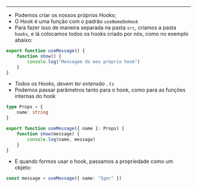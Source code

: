 ___
- Podemos criar os nossos próprios Hooks;
- O Hook é uma função com o padrão `useNomeDoHook`
- Para fazer isso de maneira separada na pasta `src`, criamos a pasta `hooks`, e lá colocamos todos os hooks criado por nós, como no exemplo abaixo:
```ts
export function useMessage() {
	function show() {
		console.log("Mensagem do meu próprio hook")
	}
}
```
- *Todos os Hooks, devem ter extensão `.ts`*
- Podemos passar parâmetros tanto para o hook, como para as funções internas do hook
```ts
type Props = {
	name: string
}

export function useMessage({ name }: Props) {
	function show(message) {
		console.log(name, message)
	}
}
```
- E quando formos usar o hook, passamos a propriedade como um objeto:
```ts
const message = useMessage({ name: "Igor" })
```